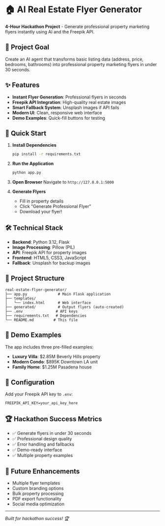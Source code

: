 # 🏠 AI Real Estate Flyer Generator

**4-Hour Hackathon Project** - Generate professional property marketing flyers instantly using AI and the Freepik API.

## 🎯 Project Goal
Create an AI agent that transforms basic listing data (address, price, bedrooms, bathrooms) into professional property marketing flyers in under 30 seconds.

## ✨ Features
- **Instant Flyer Generation**: Professional flyers in seconds
- **Freepik API Integration**: High-quality real estate images
- **Smart Fallback System**: Unsplash images if API fails
- **Modern UI**: Clean, responsive web interface
- **Demo Examples**: Quick-fill buttons for testing

## 🚀 Quick Start

1. **Install Dependencies**
   ```bash
   pip install -r requirements.txt
   ```

2. **Run the Application**
   ```bash
   python app.py
   ```

3. **Open Browser**
   Navigate to `http://127.0.0.1:5000`

4. **Generate Flyers**
   - Fill in property details
   - Click "Generate Professional Flyer"
   - Download your flyer!

## 🛠 Technical Stack
- **Backend**: Python 3.12, Flask
- **Image Processing**: Pillow (PIL)
- **API**: Freepik API for property images
- **Frontend**: HTML5, CSS3, JavaScript
- **Fallback**: Unsplash for backup images

## 📁 Project Structure
```
real-estate-flyer-generator/
├── app.py              # Main Flask application
├── templates/
│   └── index.html      # Web interface
├── generated/          # Output flyers (auto-created)
├── .env               # API keys
├── requirements.txt   # Dependencies
└── README.md         # This file
```

## 🎨 Demo Examples
The app includes three pre-filled examples:
- **Luxury Villa**: $2.85M Beverly Hills property
- **Modern Condo**: $895K Downtown LA unit  
- **Family Home**: $1.25M Pasadena house

## 🔧 Configuration
Add your Freepik API key to `.env`:
```
FREEPIK_API_KEY=your_api_key_here
```

## 🏆 Hackathon Success Metrics
- ✅ Generate flyers in under 30 seconds
- ✅ Professional design quality
- ✅ Error handling and fallbacks
- ✅ Demo-ready interface
- ✅ Multiple property examples

## 🚀 Future Enhancements
- Multiple flyer templates
- Custom branding options
- Bulk property processing
- PDF export functionality
- Social media optimization

---
*Built for hackathon success! 🏆*